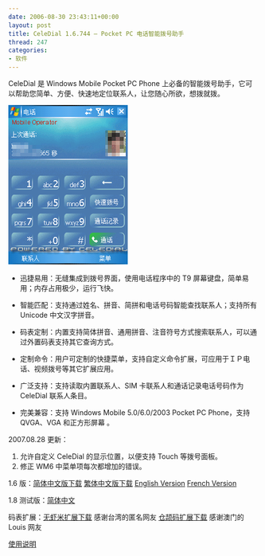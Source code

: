 ```yaml
---
date: 2006-08-30 23:43:11+00:00
layout: post
title: CeleDial 1.6.744 – Pocket PC 电话智能拨号助手
thread: 247
categories:
- 软件
---
```


CeleDial 是 Windows Mobile Pocket PC Phone 上必备的智能拨号助手，它可以帮助您简单、方便、快速地定位联系人，让您随心所欲，想拨就拨。

![ ](/assets/CeleDial.gif)

*  迅捷易用：无缝集成到拨号界面，使用电话程序中的 T9 屏幕键盘，简单易用；内存占用极少，运行飞快。

*  智能匹配：支持通过姓名、拼音、简拼和电话号码智能查找联系人；支持所有 Unicode 中文汉字拼音。

*  码表定制：内置支持简体拼音、通用拼音、注音符号方式搜索联系人，可以通过外置码表支持其它查询方式。

*  定制命令：用户可定制的快捷菜单，支持自定义命令扩展，可应用于ＩＰ电话、视频拨号等其它扩展应用。

*  广泛支持：支持读取内置联系人、SIM 卡联系人和通话记录电话号码作为 CeleDial 联系人条目。

*  完美兼容：支持 Windows Mobile 5.0/6.0/2003 Pocket PC Phone，支持 QVGA、VGA 和正方形屏幕 。

2007.08.28 更新：
1. 允许自定义 CeleDial 的显示位置，以便支持 Touch 等拨号面板。
2. 修正 WM6 中菜单项每次都增加的错误。

1.6 版：[简体中文版下载](/assets/CeleDial.CHS.rar) [繁体中文版下载](/assets/CeleDial.CHT.rar) [English Version](/assets/CeleDial.ENU.rar) [French Version](/assets/CeleDial.French.rar)

1.8 测试版：[简体中文](/assets/CeleDial.CAB)

码表扩展：[无虾米扩展下载](/assets/CeleDialWXM.rar) 感谢台湾的匿名网友 [仓颉码扩展下载](/assets/CeleDialCJM.rar) 感谢澳门的 Louis 网友

[使用说明](/assets/CeleDial.htm)

